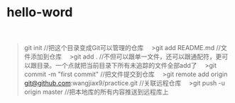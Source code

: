 # hello-word
　　
  
  >git init //把这个目录变成Git可以管理的仓库
　>git add README.md //文件添加到仓库
　>git add . //不但可以跟单一文件，还可以跟通配符，更可以跟目录。一个点就把当前目录下所有未追踪的文件全部add了 
　>git commit -m "first commit" //把文件提交到仓库
　>git remote add origin git@github.com:wangjiax9/practice.git //关联远程仓库
　>git push -u origin master //把本地库的所有内容推送到远程库上
